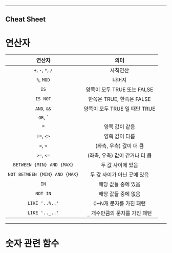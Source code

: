 

---

## Cheat Sheet
# 연산자

|   연산자  |   의미   |
| :-----: | :-----: |
|`+`, `-`, `*`, `/`| 사칙연산
|`%`, `MOD`| 나머지
| `IS` | 양쪽이 모두 TRUE 또는 FALSE
| `IS NOT` | 한쪽은 TRUE, 한쪽은 FALSE
| `AND`, `&&` | 양쪽이 모두 TRUE 일 때만 TRUE
| `OR`, `||` | 한쪽이라도 TRUE이면 TRUE
| `=` | 양쪽 값이 같음
| `!=`, `<>` | 양쪽 값이 다름
| `>`, `<` | (좌측, 우측) 값이 더 큼
| `>=`, `<=` | (좌측, 우측) 값이 같거나 더 큼
| `BETWEEN {MIN} AND {MAX}` | 두 값 사이에 있음
| `NOT BETWEEN {MIN} AND {MAX}` | 두 값 사이가 아닌 곳에 있음
| `IN` | 해당 값들 중에 있음
| `NOT IN` | 해당 값들 중에 없음
| `LIKE '..%..'` | 0~N개 문자를 가진 패턴
| `LIKE '.._..'` | `_` 개수만큼의 문자를 가진 패턴

---

# 숫자 관련 함수
